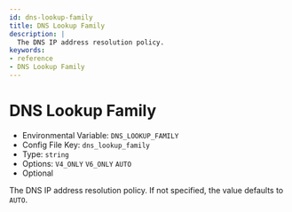 ```yaml
---
id: dns-lookup-family
title: DNS Lookup Family
description: |
  The DNS IP address resolution policy.
keywords:
- reference
- DNS Lookup Family
---
```



# DNS Lookup Family
- Environmental Variable: `DNS_LOOKUP_FAMILY`
- Config File Key: `dns_lookup_family`
- Type: `string`
- Options: `V4_ONLY` `V6_ONLY` `AUTO`
- Optional

The DNS IP address resolution policy. If not specified, the value defaults to `AUTO`.

